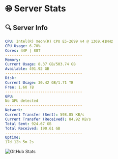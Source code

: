 # 🌐 Server Stats
## 🔍 Server Info
```yaml
CPU: Intel(R) Xeon(R) CPU E5-2699 v4 @ 1369.41MHz
CPU Usage: 6.70%
Cores: 44P | 88T
-----------------------------------
Memory:
Current Usage: 8.37 GB/503.74 GB
Available: 491.92 GB
-----------------------------------
Disk:
Current Usage: 30.42 GB/1.71 TB
Free: 1.60 TB
-----------------------------------
GPU:
No GPU detected
-----------------------------------
Network:
Current Transfer (Sent): 598.05 KB/s
Current Transfer (Received): 84.92 KB/s
Total Sent: 924.67 GB
Total Received: 190.61 GB
-----------------------------------
Uptime:
17d 12h 5m 2s
```
![GitHub Stats](https://img.shields.io/badge/Updated-2025-05-07_05:13:50-blue)